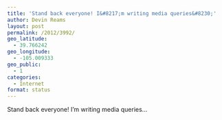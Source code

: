 ```yaml
---
title: 'Stand back everyone! I&#8217;m writing media queries&#8230;'
author: Devin Reams
layout: post
permalink: /2012/3992/
geo_latitude:
  - 39.766242
geo_longitude:
  - -105.009333
geo_public:
  - 1
categories:
  - Internet
format: status
---
```

Stand back everyone! I&#8217;m writing media queries&#8230;